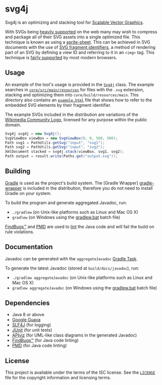 # svg4j

Svg4j is an optimizing and stacking tool for [Scalable Vector Graphics][svg].

With SVGs being [heavily supported][caniuse-svg] on the web many may wish to
compress and package all of their SVG assets into a single optimized file. This
technique is known as using a [sprite-sheet][spritesheet]. This can be achieved
in SVG documents with the use of [SVG fragment identifiers][svg-fragments], a
method of rendering part of an SVG by defining a view ID and referring to it in
an `<img>` tag. This technique is [fairly supported][caniuse-svg-fragment] by
most modern browsers.

## Usage

An example of the tool's usage is provided in the
[`Svg4j`](core/src/main/java/com/mikebull94/svg4j/Svg4j.java) class. The example
searches in [`core/src/main/resources`](core/src/main/resources) for files with
the `.svg` extension, stacking and optimizing them into
`core/build/resources/main`. This directory also contains an
[`example.html`](core/src/main/resources/example.html) file that shows how to
refer to the embedded SVG elements by their fragment identifier.

The example SVGs included in the distribution are variations of the [Wikimedia
Community Logo][wikimedia-community-logo], licensed for any purpose within the
public domain.

```java
Svg4j svg4j = new Svg4j();
SvgViewBox viewBox = new SvgViewBox(0, 0, 500, 500);
Path svg1 = PathUtils.getSvg("input", "svg1");
Path svg2 = PathUtils.getSvg("input", "svg2");
XmlDocument stacked = svg4j.stack(viewBox, svg1, svg2);
Path output = result.write(Paths.get("output.svg"));
```

## Building

[Gradle][gradle] is used as the project's build system. The [Gradle Wrapper]
[gradle-wrapper] is included in the distribution, therefore you do not need to
install Gradle on your system.

To build the program and generate aggregated Javadoc, run:

* `./gradlew` (on Unix-like platforms such as Linux and Mac OS X)
* `gradlew` (on Windows using the [gradlew.bat](gradlew.bat) batch file)

[FindBugs™][findbugs] and [PMD][pmd] are used to [lint][lint] the Java code and
will fail the build on rule violations.

## Documentation

Javadoc can be generated with the `aggregateJavadoc` [Gradle Task][gradle-task].

To generate the latest Javadoc (stored at `build/docs/javadoc`), run:

* `./gradlew aggregateJavadoc` (on Unix-like platforms such as Linux and Mac OS
X)
* `gradlew aggregateJavadoc` (on Windows using the [gradlew.bat](gradlew.bat)
batch file)

## Dependencies

* Java 8 or above
* [Google Guava][guava]
* [SLF4J][slf4j] (for logging)
* [JUnit][junit] (for unit tests)
* [APIviz][apiviz] (for UML-like class diagrams in the generated Javadoc)
* [FindBugs™][findbugs] (for Java code linting)
* [PMD][pmd] (for Java code linting)

## License

This project is available under the terms of the ISC license. See the
[`LICENSE`](LICENSE) file for the copyright information and licensing terms.

[svg]: https://www.w3.org/Graphics/SVG/
[caniuse-svg]: http://caniuse.com/#feat=svg
[spritesheet]: https://css-tricks.com/css-sprites/
[svg-fragments]: https://css-tricks.com/svg-fragment-identifiers-work/
[caniuse-svg-fragment]: http://caniuse.com/#feat=svg-fragment
[wikimedia-community-logo]: https://commons.wikimedia.org/wiki/File:Wikimedia_Community_Logo.svg
[gradle]: https://gradle.org/
[gradle-wrapper]: https://docs.gradle.org/current/userguide/gradle_wrapper.html
[gradle-task]: https://docs.gradle.org/current/dsl/org.gradle.api.Task.html
[findbugs]: http://findbugs.sourceforge.net/
[pmd]: https://pmd.github.io/
[lint]: https://en.wikipedia.org/wiki/Lint_%28software%29
[guava]: https://github.com/google/guava
[slf4j]: http://slf4j.org/
[junit]: http://junit.org/
[apiviz]: https://github.com/grahamedgecombe/apiviz
